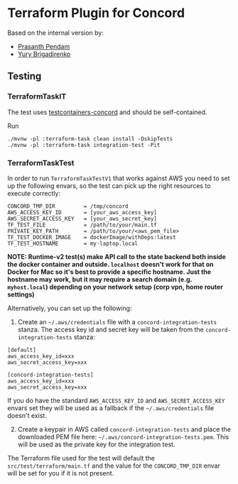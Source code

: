 # Terraform Plugin for Concord

Based on the internal version by:
- [Prasanth Pendam](https://github.com/ppendha)
- [Yury Brigadirenko](https://github.com/brig)

## Testing

### TerraformTaskIT

The test uses [testcontainers-concord](https://github.com/concord-workflow/testcontainers-concord)
and should be self-contained.

Run

```
./mvnw -pl :terraform-task clean install -DskipTests
./mvnw -pl :terraform-task integration-test -Pit
```

### TerraformTaskTest

In order to run `TerraformTaskTestV1` that works against AWS you need to set up
the following envars, so the test can pick up the right resources to execute
correctly:

```
CONCORD_TMP_DIR         = /tmp/concord
AWS_ACCESS_KEY_ID       = [your_aws_access_key]
AWS_SECRET_ACCESS_KEY   = [your_aws_secret_key]
TF_TEST_FILE            = /path/to/your/main.tf
PRIVATE_KEY_PATH        = /path/to/your/<aws_pem_file>
TF_TEST_DOCKER_IMAGE    = dockerImage/withDeps:latest
TF_TEST_HOSTNAME        = my-laptop.local 
```

__NOTE: Runtime-v2 test(s) make API call to the state backend both inside the
docker container and outside. `localhost` doesn't work for that on Docker for Mac
so it's best to provide a specific hostname. Just the hostname may work, but it may
require a search domain (e.g. `myhost.local`) depending on your network setup (corp
vpn, home router settings)__

Alternatively, you can set up the following:

1) Create an `~/.aws/credentials` file with a `concord-integration-tests`
   stanza. The access key id and secret key will be taken from
   the `concord-integration-tests` stanza:

```
[default]
aws_access_key_id=xxx
aws_secret_access_key=xxx

[concord-integration-tests]
aws_access_key_id=xxx
aws_secret_access_key=xxx
```

If you do have the standard `AWS_ACCESS_KEY_ID` and `AWS_SECRET_ACCESS_KEY`
envars set they will be used as a fallback if the `~/.aws/credentials` file
doesn't exist.

2) Create a keypair in AWS called `concord-integration-tests` and place
   the downloaded PEM file here: `~/.aws/concord-integration-tests.pem`.
   This will be used as the private key for the integration test.

The Terraform file used for the test will default
the `src/test/terraform/main.tf` and the value for the `CONCORD_TMP_DIR`
envar will be set for you if it is not present.
